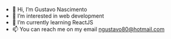 - 👋 Hi, I’m Gustavo Nascimento
- 👀 I’m interested in web development
- 🌱 I’m currently learning ReactJS
- 📫 You can reach me on my email ngustavo80@hotmail.com
